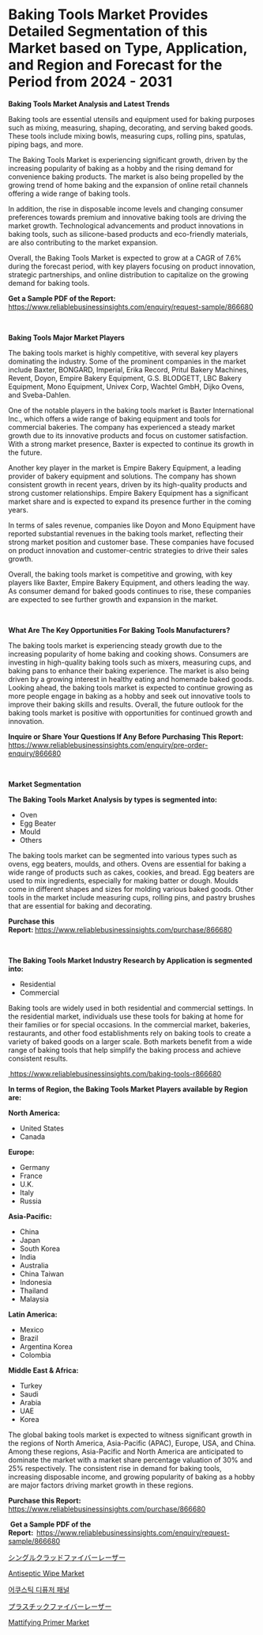 <p><h1>Baking Tools Market Provides Detailed Segmentation of this Market based on Type, Application, and Region and Forecast for the Period from 2024 - 2031</h1></p><p><strong>Baking Tools Market Analysis and Latest Trends</strong></p>
<p><p>Baking tools are essential utensils and equipment used for baking purposes such as mixing, measuring, shaping, decorating, and serving baked goods. These tools include mixing bowls, measuring cups, rolling pins, spatulas, piping bags, and more.</p><p>The Baking Tools Market is experiencing significant growth, driven by the increasing popularity of baking as a hobby and the rising demand for convenience baking products. The market is also being propelled by the growing trend of home baking and the expansion of online retail channels offering a wide range of baking tools.</p><p>In addition, the rise in disposable income levels and changing consumer preferences towards premium and innovative baking tools are driving the market growth. Technological advancements and product innovations in baking tools, such as silicone-based products and eco-friendly materials, are also contributing to the market expansion.</p><p>Overall, the Baking Tools Market is expected to grow at a CAGR of 7.6% during the forecast period, with key players focusing on product innovation, strategic partnerships, and online distribution to capitalize on the growing demand for baking tools.</p></p>
<p><strong>Get a Sample PDF of the Report:&nbsp;</strong> <a href="https://www.reliablebusinessinsights.com/enquiry/request-sample/866680">https://www.reliablebusinessinsights.com/enquiry/request-sample/866680</a></p>
<p>&nbsp;</p>
<p><strong>Baking Tools Major Market Players</strong></p>
<p><p>The baking tools market is highly competitive, with several key players dominating the industry. Some of the prominent companies in the market include Baxter, BONGARD, Imperial, Erika Record, Pritul Bakery Machines, Revent, Doyon, Empire Bakery Equipment, G.S. BLODGETT, LBC Bakery Equipment, Mono Equipment, Univex Corp, Wachtel GmbH, Dijko Ovens, and Sveba-Dahlen.</p><p>One of the notable players in the baking tools market is Baxter International Inc., which offers a wide range of baking equipment and tools for commercial bakeries. The company has experienced a steady market growth due to its innovative products and focus on customer satisfaction. With a strong market presence, Baxter is expected to continue its growth in the future.</p><p>Another key player in the market is Empire Bakery Equipment, a leading provider of bakery equipment and solutions. The company has shown consistent growth in recent years, driven by its high-quality products and strong customer relationships. Empire Bakery Equipment has a significant market share and is expected to expand its presence further in the coming years.</p><p>In terms of sales revenue, companies like Doyon and Mono Equipment have reported substantial revenues in the baking tools market, reflecting their strong market position and customer base. These companies have focused on product innovation and customer-centric strategies to drive their sales growth.</p><p>Overall, the baking tools market is competitive and growing, with key players like Baxter, Empire Bakery Equipment, and others leading the way. As consumer demand for baked goods continues to rise, these companies are expected to see further growth and expansion in the market.</p></p>
<p>&nbsp;</p>
<p><strong>What Are The Key Opportunities For Baking Tools Manufacturers?</strong></p>
<p><p>The baking tools market is experiencing steady growth due to the increasing popularity of home baking and cooking shows. Consumers are investing in high-quality baking tools such as mixers, measuring cups, and baking pans to enhance their baking experience. The market is also being driven by a growing interest in healthy eating and homemade baked goods. Looking ahead, the baking tools market is expected to continue growing as more people engage in baking as a hobby and seek out innovative tools to improve their baking skills and results. Overall, the future outlook for the baking tools market is positive with opportunities for continued growth and innovation.</p></p>
<p><strong>Inquire or Share Your Questions If Any Before Purchasing This Report:</strong> <a href="https://www.reliablebusinessinsights.com/enquiry/pre-order-enquiry/866680">https://www.reliablebusinessinsights.com/enquiry/pre-order-enquiry/866680</a></p>
<p>&nbsp;</p>
<p><strong>Market Segmentation</strong></p>
<p><strong>The Baking Tools Market Analysis by types is segmented into:</strong></p>
<p><ul><li>Oven</li><li>Egg Beater</li><li>Mould</li><li>Others</li></ul></p>
<p><p>The baking tools market can be segmented into various types such as ovens, egg beaters, moulds, and others. Ovens are essential for baking a wide range of products such as cakes, cookies, and bread. Egg beaters are used to mix ingredients, especially for making batter or dough. Moulds come in different shapes and sizes for molding various baked goods. Other tools in the market include measuring cups, rolling pins, and pastry brushes that are essential for baking and decorating.</p></p>
<p><strong>Purchase this Report:&nbsp;</strong><a href="https://www.reliablebusinessinsights.com/purchase/866680">https://www.reliablebusinessinsights.com/purchase/866680</a></p>
<p>&nbsp;</p>
<p><strong>The Baking Tools Market Industry Research by Application is segmented into:</strong></p>
<p><ul><li>Residential</li><li>Commercial</li></ul></p>
<p><p>Baking tools are widely used in both residential and commercial settings. In the residential market, individuals use these tools for baking at home for their families or for special occasions. In the commercial market, bakeries, restaurants, and other food establishments rely on baking tools to create a variety of baked goods on a larger scale. Both markets benefit from a wide range of baking tools that help simplify the baking process and achieve consistent results.</p></p>
<p><a href="https://www.reliablebusinessinsights.com/baking-tools-r866680">&nbsp;https://www.reliablebusinessinsights.com/baking-tools-r866680</a></p>
<p><strong>In terms of Region, the Baking Tools Market Players available by Region are:</strong></p>
<p>
    <p> <strong> North America: </strong>
        <ul>
            <li>United States</li>
            <li>Canada</li>
        </ul>
        </p> 
    <p> <strong> Europe: </strong>
        <ul>
            <li>Germany</li>
            <li>France</li>
            <li>U.K.</li>
            <li>Italy</li>
            <li>Russia</li>
        </ul>
        </p> 
    <p> <strong> Asia-Pacific: </strong>
        <ul>
            <li>China</li>
            <li>Japan</li>
            <li>South Korea</li>
            <li>India</li>
            <li>Australia</li>
            <li>China Taiwan</li>
            <li>Indonesia</li>
            <li>Thailand</li>
            <li>Malaysia</li>
        </ul>
        </p> 
    <p> <strong> Latin America: </strong>
        <ul>
            <li>Mexico</li>
            <li>Brazil</li>
            <li>Argentina Korea</li>
            <li>Colombia</li>
        </ul>
        </p> 
    <p> <strong> Middle East & Africa: </strong>
        <ul>
            <li>Turkey</li>
            <li>Saudi</li>
            <li>Arabia</li>
            <li>UAE</li>
            <li>Korea</li>
        </ul>
    </p>
    </p>
<p><p>The global baking tools market is expected to witness significant growth in the regions of North America, Asia-Pacific (APAC), Europe, USA, and China. Among these regions, Asia-Pacific and North America are anticipated to dominate the market with a market share percentage valuation of 30% and 25% respectively. The consistent rise in demand for baking tools, increasing disposable income, and growing popularity of baking as a hobby are major factors driving market growth in these regions.</p></p>
<p><strong>Purchase this Report: </strong><a href="https://www.reliablebusinessinsights.com/purchase/866680">https://www.reliablebusinessinsights.com/purchase/866680</a></p>
<p>&nbsp;<strong>Get a Sample PDF of the Report:&nbsp;&nbsp;</strong><a href="https://www.reliablebusinessinsights.com/enquiry/request-sample/866680">https://www.reliablebusinessinsights.com/enquiry/request-sample/866680</a></p>
<p><strong></strong></p>
<p><p><a href="https://github.com/zoetazuur/Market-Research-Report-List-2/blob/main/4308415141407.md">シングルクラッドファイバーレーザー</a></p><p><a href="https://github.com/josesg55/Market-Research-Report-List-3/blob/main/antiseptic-wipe-market.md">Antiseptic Wipe Market</a></p><p><a href="https://github.com/vss5505pa7z1p/Market-Research-Report-List-2/blob/main/5352354149259.md">어쿠스틱 디퓨저 패널</a></p><p><a href="https://github.com/dadanedu33/Market-Research-Report-List-2/blob/main/4272207141406.md">プラスチックファイバーレーザー</a></p><p><a href="https://github.com/indrystar/Market-Research-Report-List-3/blob/main/mattifying-primer-market.md">Mattifying Primer Market</a></p></p>